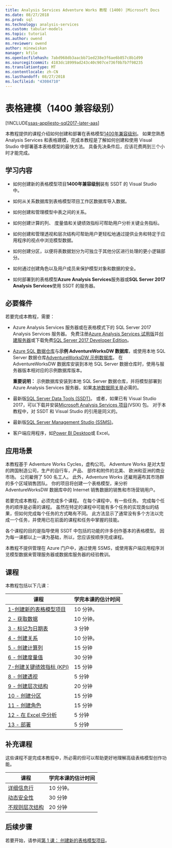```yaml
---
title: Analysis Services Adventure Works 教程 (1400) |Microsoft Docs
ms.date: 08/27/2018
ms.prod: sql
ms.technology: analysis-services
ms.custom: tabular-models
ms.topic: tutorial
ms.author: owend
ms.reviewer: owend
author: minewiskan
manager: kfile
ms.openlocfilehash: 7abd968db3aacbb71ed238e3f6ae6b857c8b1d99
ms.sourcegitcommit: 4183dc18999ad243c40c907ce736f0b7b7f98235
ms.translationtype: MT
ms.contentlocale: zh-CN
ms.lasthandoff: 08/27/2018
ms.locfileid: "43084710"
---
```

# <a name="tabular-modeling-1400-compatibility-level"></a>表格建模（1400 兼容级别）

[!INCLUDE[ssas-appliesto-sql2017-later-aas](../../includes/ssas-appliesto-sql2017-later-aas.md)]

本教程提供的课程介绍如何创建和部署在表格模型[1400年兼容级别](../tabular-models/compatibility-level-for-tabular-models-in-analysis-services.md)。 如果您熟悉 Analysis Services 和表格建模，完成本教程是了解如何创建和使用 Visual Studio 中部署基本表格模型的最快方法。 具备先决条件后，应该花费两到三个小时才能完成。  
  
## <a name="what-you-learn"></a>学习内容   
  
-   如何创建新的表格模型项目**1400年兼容级别**装有 SSDT 的 Visual Studio 中。
  
-   如何从关系数据库到表格模型项目工作区数据库导入数据。  
  
-   如何创建和管理模型中表之间的关系。  
  
-   如何创建计算的列、 度量值和关键绩效指标可帮助用户分析关键业务指标。  
  
-   如何创建和管理透视和层次结构可帮助用户更轻松地通过提供业务和特定于应用程序的视点中浏览模型数据。  
  
-   如何创建分区，以便将表数据划分为可独立于其他分区进行处理的更小逻辑部分。  
  
-   如何通过创建角色以及用户成员来保护模型对象和数据的安全。  
  
-   如何部署到的表格模型**Azure Analysis Services**服务器或**SQL Server 2017 Analysis Services**使用 SSDT 的服务器。  
  
## <a name="prerequisites"></a>必要條件  

若要完成本教程，需要：  
  
-   Azure Analysis Services 服务器或在表格模式下的 SQL Server 2017 Analysis Services 服务器。 免费注册[Azure Analysis Services 试用版](https://azure.microsoft.com/services/analysis-services/)并[创建服务器](https://docs.microsoft.com/azure/analysis-services/analysis-services-create-server)或下载免费[SQL Server 2017 Developer Edition](https://www.microsoft.com/sql-server/sql-server-downloads)。

-   [Azure SQL 数据仓库](https://docs.microsoft.com/azure/sql-data-warehouse/create-data-warehouse-portal)与**示例 AdventureWorksDW 数据库**，或使用本地 SQL Server 数据仓库[AdventureWorksDW 示例数据库](https://github.com/Microsoft/sql-server-samples/releases/tag/adventureworks)。 在 AdventureWorksDW 数据库安装到本地 SQL Server 数据仓库时，使用与服务器版本相对应的示例数据库版本。 

    **重要说明：** 示例数据库安装到本地 SQL Server 数据仓库，并将模型部署到 Azure Analysis Services 服务器，如果[本地数据网关](https://docs.microsoft.com/azure/analysis-services/analysis-services-gateway)是必需的。

-   最新版[SQL Server Data Tools (SSDT)](https://msdn.microsoft.com/library/mt204009.aspx)。 或者，如果已有 Visual Studio 2017，可以下载并安装[Microsoft Analysis Services 项目](https://marketplace.visualstudio.com/items?itemName=ProBITools.MicrosoftAnalysisServicesModelingProjects)(VSIX) 包。 对于本教程中，对 SSDT 和 Visual Studio 的引用是同义的。 

-   最新版[SQL Server Management Studio (SSMS)](https://docs.microsoft.com/sql/ssms/download-sql-server-management-studio-ssms)。    

-   客户端应用程序，如[Power BI Desktop](https://powerbi.microsoft.com/desktop/)或 Excel。 

## <a name="scenario"></a>应用场景  

本教程基于 Adventure Works Cycles，虚构公司。 Adventure Works 是对大型的跨国制造公司，生产的自行车，产品、 部件和附件的北美、 欧洲和亚洲的商业市场。 公司雇佣了 500 名工人。 此外，Adventure Works 还雇用遍布其市场群的多个区域销售团队。 你的项目将创建一个表格模型，来分析 AdventureWorksDW 数据库中的 Internet 销售数据的销售和市场营销用户。  
  
若要完成本教程，必须完成多个课程。 在每个课程中，有一些任务。 完成每个任务的顺序是必需的课程。 虽然在特定的课程中可能有多个任务的实现类似的结果，但如何完成每个任务的方式略有不同。 此方法显示了通常没有多个方法以完成一个任务，并使用已在前面的课程和任务中掌握的技能。  
  
各个课程的目的是指导使用 SSDT 中包括的功能的许多创作基本的表格模型。 因为每一课都以上一课为基础，所以，您应该按顺序完成课程。
  
本教程不提供管理在 Azure 门户中，通过使用 SSMS，或使用客户端应用程序浏览模型数据来管理服务器或数据库服务器的经验教训。 


## <a name="lessons"></a>课程  

本教程包括以下几课：  
  
|课程|学完本课的估计时间|  
|----------|------------------------------|  
|[1-创建新的表格模型项目](../tutorial-tabular-1400/as-lesson-1-create-a-new-tabular-model-project.md)|10 分钟。|  
|[2 - 获取数据](../tutorial-tabular-1400/as-lesson-2-get-data.md)|10 分钟。|  
|[3 - 标记为日期表](../tutorial-tabular-1400/as-lesson-3-mark-as-date-table.md)|3 分钟|  
|[4 - 创建关系](../tutorial-tabular-1400/as-lesson-4-create-relationships.md)|10 分钟。|  
|[5 - 创建计算列](../tutorial-tabular-1400/as-lesson-5-create-calculated-columns.md)|15 分钟|
|[6 - 创建度量值](../tutorial-tabular-1400/as-lesson-6-create-measures.md)|30 分钟|  
|[7-创建关键绩效指标 (KPI)](../tutorial-tabular-1400/as-lesson-7-create-key-performance-indicators.md)|15 分钟|  
|[8 - 创建透视](../tutorial-tabular-1400/as-lesson-8-create-perspectives.md)|5 分钟|  
|[9 - 创建层次结构](../tutorial-tabular-1400/as-lesson-9-create-hierarchies.md)|20 分钟|  
|[10 - 创建分区](../tutorial-tabular-1400/as-lesson-10-create-partitions.md)|15 分钟|  
|[11 - 创建角色](../tutorial-tabular-1400/as-lesson-11-create-roles.md)|15 分钟|  
|[12 - 在 Excel 中分析](../tutorial-tabular-1400/as-lesson-12-analyze-in-excel.md)|5 分钟| 
|[13 - 部署](../tutorial-tabular-1400/as-lesson-13-deploy.md)|5 分钟|  
  
## <a name="supplemental-lessons"></a>补充课程  

这些课程不是完成本教程中，所必需的但可以帮助更好地理解高级表格模型创作功能。  
  
|课程|学完本课的估计时间|  
|----------|------------------------------|  
|[详细信息行](../tutorial-tabular-1400/as-supplemental-lesson-detail-rows.md)|10 分钟。|
|[动态安全性](../tutorial-tabular-1400/as-supplemental-lesson-dynamic-security.md)|30 分钟|
|[不规则层次结构](../tutorial-tabular-1400/as-supplemental-lesson-ragged-hierarchies.md)|20 分钟| 

  
## <a name="next-steps"></a>后续步骤  

若要开始，请参阅[第 1 课： 创建新的表格模型项目](../tutorial-tabular-1400/as-lesson-1-create-a-new-tabular-model-project.md)。  
  
  
  

